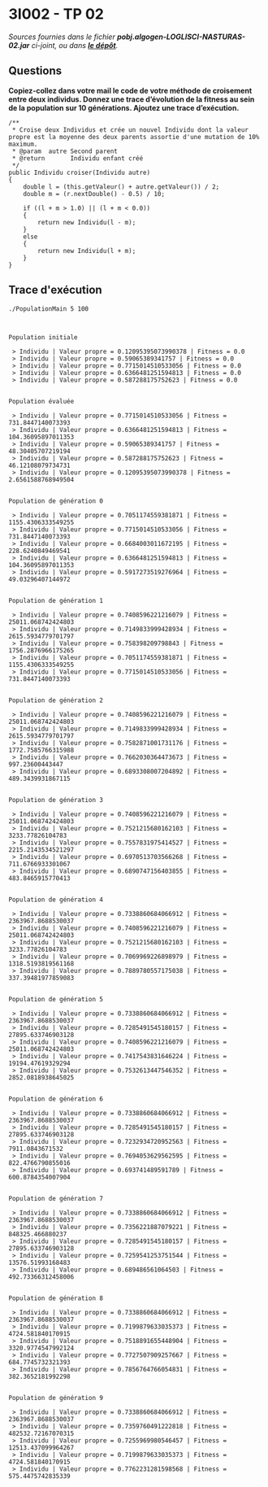 
# 3I002 - TP 02

_Sources fournies dans le fichier **pobj.algogen-LOGLISCI-NASTURAS-02.jar** ci-joint, ou dans **[le dépôt](http://github.com/3201101/3I002/tree/master/Devoirs/02)**._


## Questions

**Copiez-collez dans votre mail le code de votre méthode de croisement entre deux individus. Donnez une trace d’évolution de la fitness au sein de la population sur 10 générations. Ajoutez une trace d’exécution.**

	/**
	 * Croise deux Individus et crée un nouvel Individu dont la valeur propre est la moyenne des deux parents assortie d'une mutation de 10% maximum.
	 * @param  autre Second parent
	 * @return       Individu enfant créé
	 */
	public Individu croiser(Individu autre)
	{
		double l = (this.getValeur() + autre.getValeur()) / 2;
		double m = (r.nextDouble() - 0.5) / 10;
		
		if ((l + m > 1.0) || (l + m < 0.0))
		{
			return new Individu(l - m);
		}
		else
		{
			return new Individu(l + m);
		}
	}


## Trace d'exécution


	./PopulationMain 5 100



	Population initiale

	 > Individu | Valeur propre = 0.12095395073990378 | Fitness = 0.0
	 > Individu | Valeur propre = 0.59065389341757 | Fitness = 0.0
	 > Individu | Valeur propre = 0.7715014510533056 | Fitness = 0.0
	 > Individu | Valeur propre = 0.6366481251594813 | Fitness = 0.0
	 > Individu | Valeur propre = 0.587288175752623 | Fitness = 0.0


	Population évaluée

	 > Individu | Valeur propre = 0.7715014510533056 | Fitness = 731.8447140073393
	 > Individu | Valeur propre = 0.6366481251594813 | Fitness = 104.36095897011353
	 > Individu | Valeur propre = 0.59065389341757 | Fitness = 48.30405707219194
	 > Individu | Valeur propre = 0.587288175752623 | Fitness = 46.12108079734731
	 > Individu | Valeur propre = 0.12095395073990378 | Fitness = 2.6561588768949504


	Population de génération 0

	 > Individu | Valeur propre = 0.7051174559381871 | Fitness = 1155.4306333549255
	 > Individu | Valeur propre = 0.7715014510533056 | Fitness = 731.8447140073393
	 > Individu | Valeur propre = 0.6684003011672195 | Fitness = 228.6240849469541
	 > Individu | Valeur propre = 0.6366481251594813 | Fitness = 104.36095897011353
	 > Individu | Valeur propre = 0.5917273519276964 | Fitness = 49.03296407144972


	Population de génération 1

	 > Individu | Valeur propre = 0.7408596221216079 | Fitness = 25011.068742424803
	 > Individu | Valeur propre = 0.7149833999428934 | Fitness = 2615.5934779701797
	 > Individu | Valeur propre = 0.758398209798843 | Fitness = 1756.2876966175265
	 > Individu | Valeur propre = 0.7051174559381871 | Fitness = 1155.4306333549255
	 > Individu | Valeur propre = 0.7715014510533056 | Fitness = 731.8447140073393


	Population de génération 2

	 > Individu | Valeur propre = 0.7408596221216079 | Fitness = 25011.068742424803
	 > Individu | Valeur propre = 0.7149833999428934 | Fitness = 2615.5934779701797
	 > Individu | Valeur propre = 0.7582871001731176 | Fitness = 1772.7585766315988
	 > Individu | Valeur propre = 0.7662030364473673 | Fitness = 997.23600443447
	 > Individu | Valeur propre = 0.6893308007204892 | Fitness = 489.3439931867115


	Population de génération 3

	 > Individu | Valeur propre = 0.7408596221216079 | Fitness = 25011.068742424803
	 > Individu | Valeur propre = 0.7521215680162103 | Fitness = 3233.77826104783
	 > Individu | Valeur propre = 0.7557831975414527 | Fitness = 2215.2143534521297
	 > Individu | Valeur propre = 0.6970513703566268 | Fitness = 711.6766933301067
	 > Individu | Valeur propre = 0.6890747156403855 | Fitness = 483.8465915770413


	Population de génération 4

	 > Individu | Valeur propre = 0.7338860684066912 | Fitness = 2363967.8688530037
	 > Individu | Valeur propre = 0.7408596221216079 | Fitness = 25011.068742424803
	 > Individu | Valeur propre = 0.7521215680162103 | Fitness = 3233.77826104783
	 > Individu | Valeur propre = 0.7069969226898979 | Fitness = 1318.5193819561168
	 > Individu | Valeur propre = 0.7889780557175038 | Fitness = 337.39481977859083


	Population de génération 5

	 > Individu | Valeur propre = 0.7338860684066912 | Fitness = 2363967.8688530037
	 > Individu | Valeur propre = 0.7285491545180157 | Fitness = 27895.633746903128
	 > Individu | Valeur propre = 0.7408596221216079 | Fitness = 25011.068742424803
	 > Individu | Valeur propre = 0.7417543831646224 | Fitness = 19194.47619329294
	 > Individu | Valeur propre = 0.7532613447546352 | Fitness = 2852.0818938645025


	Population de génération 6

	 > Individu | Valeur propre = 0.7338860684066912 | Fitness = 2363967.8688530037
	 > Individu | Valeur propre = 0.7285491545180157 | Fitness = 27895.633746903128
	 > Individu | Valeur propre = 0.7232934720952563 | Fitness = 7911.0843671532
	 > Individu | Valeur propre = 0.7694053629562595 | Fitness = 822.4766790855016
	 > Individu | Valeur propre = 0.693741489591789 | Fitness = 600.8784354007904


	Population de génération 7

	 > Individu | Valeur propre = 0.7338860684066912 | Fitness = 2363967.8688530037
	 > Individu | Valeur propre = 0.7356221887079221 | Fitness = 848325.466880237
	 > Individu | Valeur propre = 0.7285491545180157 | Fitness = 27895.633746903128
	 > Individu | Valeur propre = 0.7259541253751544 | Fitness = 13576.51993168483
	 > Individu | Valeur propre = 0.689486561064503 | Fitness = 492.73366312458006


	Population de génération 8

	 > Individu | Valeur propre = 0.7338860684066912 | Fitness = 2363967.8688530037
	 > Individu | Valeur propre = 0.7199879633035373 | Fitness = 4724.581840170915
	 > Individu | Valeur propre = 0.7518891655448904 | Fitness = 3320.9774547992124
	 > Individu | Valeur propre = 0.7727507909257667 | Fitness = 684.7745732321393
	 > Individu | Valeur propre = 0.7856764766054831 | Fitness = 382.3652181992298


	Population de génération 9

	 > Individu | Valeur propre = 0.7338860684066912 | Fitness = 2363967.8688530037
	 > Individu | Valeur propre = 0.7359760491222818 | Fitness = 482532.72167070315
	 > Individu | Valeur propre = 0.7255969980546457 | Fitness = 12513.437099964267
	 > Individu | Valeur propre = 0.7199879633035373 | Fitness = 4724.581840170915
	 > Individu | Valeur propre = 0.7762231281598568 | Fitness = 575.4475742835339




